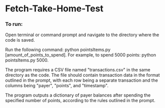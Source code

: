 # Fetch-Take-Home-Test

### To run:
Open terminal or command prompt and navigate to the directory where the code is saved.    

Run the following command: python pointsItems.py [amount_of_points_to_spend]. For example, to spend 5000 points: python pointsItems.py 5000.    

The program requires a CSV file named "transactions.csv" in the same directory as the code. The file should contain transaction data in the format outlined in the prompt, with each row being a separate transaction and the columns being "payer", "points", and "timestamp".     

The program outputs a dictionary of payer balances after spending the specified number of points, according to the rules outlined in the prompt.

